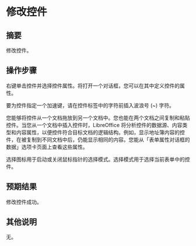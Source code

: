 # 修改控件

## 摘要

修改控件。

## 操作步骤

右键单击控件并选择控件属性。将打开一个对话框，您可以在其中定义控件的属性。

要为控件指定一个加速键，请在控件标签中的字符前插入波浪号 (~) 字符。

您能够将控件从一个文档拖放到另一个文档中。您也能在两个文档之间复制和粘贴控件。当您从一个文档中插入控件时，LibreOffice 将分析控件的数据源、内容类型和内容属性，以便控件符合目标文档的逻辑结构。例如，显示地址簿内容的控件，在被复制到不同文档中后，仍能显示相同的内容。您能从「表单属性对话框的数据」选项卡页面上查看这些属性。

选择图标用于启动或关闭鼠标指针的选择模式。选择模式用于选择当前表单中的控件。

## 预期结果

修改控件成功。

## 其他说明

无。
